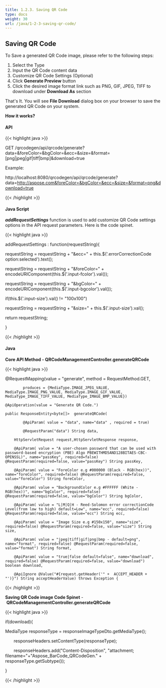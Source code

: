 ```yaml
---
title: 1.2.3. Saving QR Code
type: docs
weight: 30
url: /java/1-2-3-saving-qr-code/
---
```


## **Saving QR Code**
To Save a generated QR Code image, please refer to the following steps:

1. Select the Type
1. Input the QR Code content data
1. Customize QR Code Settings (Optional)
1. Click **Generate Preview** button
1. Click the desired image format link such as PNG, GIF, JPEG, TIFF to download under **Download As** section

That's It. You will see **File Download** dialog box on your browser to save the generated QR Code on your system.

**How it works?**
#### **API**
{{< highlight java >}}

 GET /qrcodegen/api/qrcode/generate?data=<URL>&foreColor=&bgColor=&ecc=&size=&format=[png|jpeg|gif|tiff|bmp]&download=true

Example:

http://localhost:8080/qrcodegen/api/qrcode/generate?data=http://aspose.com&foreColor=&bgColor=&ecc=&size=&format=png&download=true


{{< /highlight >}}
#### **Java Script**
***addRequestSettings*** function is used to add customize QR Code settings options in the API request parameters. Here is the code spinet. 

{{< highlight java >}}

  addRequestSettings : function(requestString){

 requestString = requestString + "&ecc=" + this.$('.errorCorrectionCode option:selected').text();

 requestString = requestString + "&foreColor=" + encodeURIComponent(this.$('.input-fcolor').val());

 requestString = requestString + "&bgColor=" + encodeURIComponent(this.$('.input-bgcolor').val());

 if(this.$('.input-size').val() != "100x100")

 requestString = requestString + "&size=" + this.$('.input-size').val();

 return requestString;

 }

{{< /highlight >}}
#### **Java**
**Core API Method - QRCodeManagementController.generateQRCode** 

{{< highlight java >}}

 @RequestMapping(value = "generate", method = RequestMethod.GET,

    		produces = {MediaType.IMAGE_JPEG_VALUE, MediaType.IMAGE_PNG_VALUE, MediaType.IMAGE_GIF_VALUE, MediaType_IMAGE_TIFF_VALUE, MediaType_IMAGE_BMP_VALUE})

    @ApiOperation(value = "Generate QR Code.")

    public ResponseEntity<byte[]>  generateQRCode(

    		@ApiParam( value = "data", name="data" , required = true)

    		@RequestParam("data") String data,

        HttpServletRequest request,HttpServletResponse response,

        @ApiParam( value = "A user-chosen password that can be used with password-based encryption (PBE) Algo PBEWITHMD5AND128BITAES-CBC-OPENSSL)", name="passKey", required=false) @RequestParam(required=false, value="passKey") String passKey,

        @ApiParam( value = "ForeColor e.g #000000 (Black - RGB(hex))", name="foreColor", required=false) @RequestParam(required=false, value="foreColor") String foreColor,

        @ApiParam( value = "BackgroundColor e.g #FFFFFF (White - RGB(hex))", name="bgColor", required=false) @RequestParam(required=false, value="bgColor") String bgColor,

        @ApiParam( value = "L|M|Q|H - Reed-Solomon error correctionCode Level(from low to high) default=Low", name="ecc", required=false) @RequestParam(required=false, value="ecc") String ecc,

        @ApiParam( value = "Image Size e.g #150x150", name="size", required=false) @RequestParam(required=false, value="size") String size,

        @ApiParam( value = "jpeg|tiff|gif|png|bmp - default=png", name="format", required=false) @RequestParam(required=false, value="format") String format,

        @ApiParam( value = "true|false default=false", name="download", required=false) @RequestParam(required=false, value="download") boolean download,

        @ApiIgnore @Value("#{request.getHeader('" +  ACCEPT_HEADER + "')}") String acceptHeaderValue) throws Exception {


{{< /highlight >}}

**Saving QR Code image Code Spinet** - **QRCodeManagementController.generateQRCode**

{{< highlight java >}}

 if(download){

 MediaType responseType = responseImageTypeDto.getMediaType();

         responseHeaders.setContentType(responseType);

         responseHeaders.add("Content-Disposition", "attachment; filename="+"Aspose_BarCode_QRCodeGen." + responseType.getSubtype());

 }

{{< /highlight >}}
